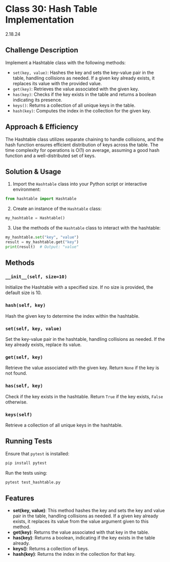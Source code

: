# Class 30: Hash Table Implementation

2.18.24

## Challenge Description

Implement a Hashtable class with the following methods:

- `set(key, value)`: Hashes the key and sets the key-value pair in the table, handling collisions as needed. If a given key already exists, it replaces its value with the provided value.
- `get(key)`: Retrieves the value associated with the given key.
- `has(key)`: Checks if the key exists in the table and returns a boolean indicating its presence.
- `keys()`: Returns a collection of all unique keys in the table.
- `hash(key)`: Computes the index in the collection for the given key.

## Approach & Efficiency

The Hashtable class utilizes separate chaining to handle collisions, and the hash function ensures efficient distribution of keys across the table. The time complexity for operations is O(1) on average, assuming a good hash function and a well-distributed set of keys.

## Solution & Usage

1. Import the `Hashtable` class into your Python script or interactive environment:

```python
from hashtable import Hashtable
```

2. Create an instance of the `Hashtable` class:

```python
my_hashtable = Hashtable()
```

3. Use the methods of the `Hashtable` class to interact with the hashtable:

```python
my_hashtable.set("key", "value")
result = my_hashtable.get("key")
print(result)  # Output: "value"
```

## Methods

### `__init__(self, size=10)`

Initialize the Hashtable with a specified size. If no size is provided, the default size is 10.

### `hash(self, key)`

Hash the given key to determine the index within the hashtable.

### `set(self, key, value)`

Set the key-value pair in the hashtable, handling collisions as needed. If the key already exists, replace its value.

### `get(self, key)`

Retrieve the value associated with the given key. Return `None` if the key is not found.

### `has(self, key)`

Check if the key exists in the hashtable. Return `True` if the key exists, `False` otherwise.

### `keys(self)`

Retrieve a collection of all unique keys in the hashtable.

## Running Tests

Ensure that `pytest` is installed:

```bash
pip install pytest
```

Run the tests using:

```bash
pytest test_hashtable.py
```

## Features

- **set(key, value)**: This method hashes the key and sets the key and value pair in the table, handling collisions as needed. If a given key already exists, it replaces its value from the value argument given to this method.
- **get(key)**: Returns the value associated with that key in the table.
- **has(key)**: Returns a boolean, indicating if the key exists in the table already.
- **keys()**: Returns a collection of keys.
- **hash(key)**: Returns the index in the collection for that key.

